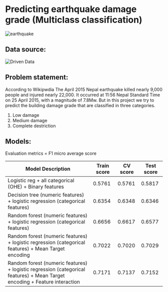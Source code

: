# Predicting earthquake damage grade (Multiclass classification)
![earthquake](https://s3.amazonaws.com/drivendata-public-assets/nepal-quake-bm-2.JPG)

## Data source:
![Driven Data](https://www.drivendata.org/competitions/57/nepal-earthquake/)

## Problem statement:
According to Wikipwdia The April 2015 Nepal earthquake killed nearly 9,000 people and injured nearly 22,000. It occurred at 11:56 Nepal Standard Time on 25 April 2015, with a magnitude of 7.8Mw. But in this project we try to predict the building damage grade that are classified in three categories.
<ol>
  <li>Low damage</li>
  <li>Medium damage</li>
  <li>Complete destriction</li>
</ol>

## Models:

Evaluation metrics = F1 micro average score

| Model Description                                           | Train score  | CV score  | Test score  |
|-------------------------------------------------------------|--------------|-----------|-------------|
| Logistic reg + all categorical (OHE) + Binary features      | 0.5761       | 0.5761    | 0.5817      |
| Decision tree (numeric features) + logistic regression (categorical features)   | 0.6354       | 0.6348    | 0.6346      |
| Random forest (numeric features) + logistic regression (categorical features)   | 0.6656       | 0.6617    | 0.6577      |
| Random forest (numeric features) + logistic regression (categorical features) + Mean Target encoding   | 0.7022       | 0.7020    | 0.7029      |
| Random forest (numeric features) + logistic regression (categorical features) + Mean Target encoding + Feature interaction   | 0.7171       | 0.7137    | 0.7152      |
